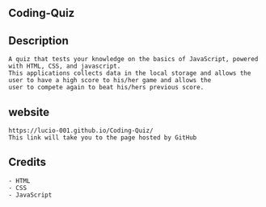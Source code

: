 ## Coding-Quiz

## Description
    A quiz that tests your knowledge on the basics of JavaScript, powered with HTML, CSS, and javascript.
    This applications collects data in the local storage and allows the user to have a high score to his/her game and allows the 
    user to compete again to beat his/hers previous score.

## website
    https://lucio-001.github.io/Coding-Quiz/
    This link will take you to the page hosted by GitHub

    
## Credits
    - HTML
    - CSS
    - JavaScript

